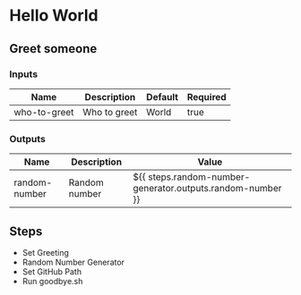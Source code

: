 # Hello World

## Greet someone

### Inputs

| Name | Description | Default | Required |
|------|-------------|---------|----------|
| who-to-greet | Who to greet | World | true |


### Outputs

| Name | Description | Value |
|------|-------------|-------|
| random-number | Random number | ${{ steps.random-number-generator.outputs.random-number }} |


## Steps

- Set Greeting
- Random Number Generator
- Set GitHub Path
- Run goodbye.sh